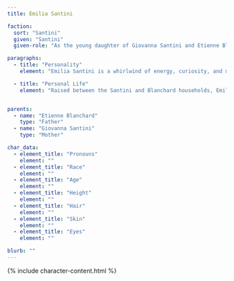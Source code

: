 ```yaml
---
title: Emilia Santini

faction:
  sort: "Santini"
  given: "Santini"
  given-role: "As the young daughter of Giovanna Santini and Etienne Blanchard, Emilia has yet to take on any formal role within the family. Instead, her presence is that of spirited disruption - a child who resists the trappings of aristocratic life and prefers the freedom of gardens and open air to the formality of parlors and staterooms."

paragraphs:
  - title: "Personality"
    element: "Emilia Santini is a whirlwind of energy, curiosity, and mischief. Rarely still, she delights in climbing trees, chasing after the gardeners, and finding ways to test the patience of her tutors. Though intelligent, Emilia has little interest in sitting still long enough to apply herself to lessons. Her distracted nature frustrates her teachers, but those who watch her closely recognize a keen mind - one that simply prefers exploration to structure. Emilia's disdain for high-society expectations is already evident; she finds the stiff etiquette of her parents' world dull and stifling, gravitating instead to the freedom of the outdoors."

  - title: "Personal Life"
    element: "Raised between the Santini and Blanchard households, Emilia is already showing signs of how difficult it may be for her to adapt to the expectations of her family's station. Though still very much a child, she actively resists the refined lifestyle intended for her, preferring mud on her shoes and dirt under her fingernails. In the gardens, she is happiest- chatting with workers, learning their tricks, and pretending to command her own tiny kingdom of plants and creatures. Her parents worry that her unruly behavior will become harder to tame as she grows older, but others admire her free spirit, seeing in her a spark of individuality rare among Sen's noble children."


parents:
  - name: "Etienne Blanchard"
    type: "Father"
  - name: "Giovanna Santini"
    type: "Mother"

char_data:
  - element_title: "Pronouns"
    element: ""
  - element_title: "Race"
    element: ""
  - element_title: "Age"
    element: ""
  - element_title: "Height"
    element: ""
  - element_title: "Hair"
    element: ""
  - element_title: "Skin"
    element: ""
  - element_title: "Eyes"
    element: ""

blurb: ""
---
```


{% include character-content.html %}